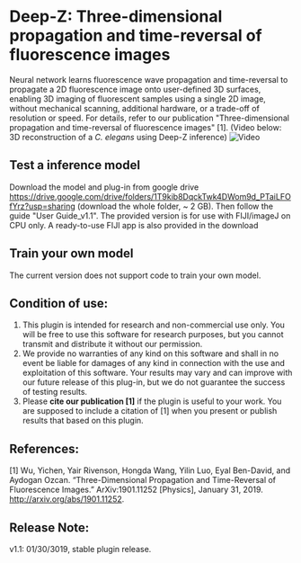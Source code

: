 # Deep-Z: Three-dimensional propagation and time-reversal of fluorescence images 
Neural network learns fluorescence wave propagation and time-reversal to propagate a 2D fluorescence image onto user-defined 3D surfaces, enabling 3D imaging of fluorescent samples using a single 2D image, without mechanical scanning, additional hardware, or a trade-off of resolution or speed. For details, refer to our publication "Three-dimensional propagation and time-reversal of fluorescence images" [1].  (Video below: 3D reconstruction of a _C. elegans_ using Deep-Z inference)
![Video](https://github.com/puppy101puppy/Deep-Z/blob/master/Stack.gif)

## Test a inference model
Download the model and plug-in from google drive https://drive.google.com/drive/folders/1T9kib8DqckTwk4DWom9d_PTaiLFOfYrz?usp=sharing (download the whole folder, ~ 2 GB).
Then follow the guide "User Guide_v1.1".
The provided version is for use with FIJI/imageJ on CPU only. A ready-to-use FIJI app is also provided in the download

## Train your own model
The current version does not support code to train your own model.

## Condition of use:
1. This plugin is intended for research and non-commercial use only. You will be free to use this software for research purposes, but you cannot transmit and distribute it without our permission. 
2. We provide no warranties of any kind on this software and shall in no event be liable for damages of any kind in connection with the use and exploitation of this software. Your results may vary and can improve with our future release of this plug-in, but we do not guarantee the success of testing results.
3. Please **cite our publication [1]** if the plugin is useful to your work. You are supposed to include a citation of [1] when you present or publish results that based on this plugin.

## References:
[1] Wu, Yichen, Yair Rivenson, Hongda Wang, Yilin Luo, Eyal Ben-David, and Aydogan Ozcan. “Three-Dimensional Propagation and Time-Reversal of Fluorescence Images.” ArXiv:1901.11252 [Physics], January 31, 2019. http://arxiv.org/abs/1901.11252.


## Release Note:
v1.1: 01/30/3019, stable plugin release. 
